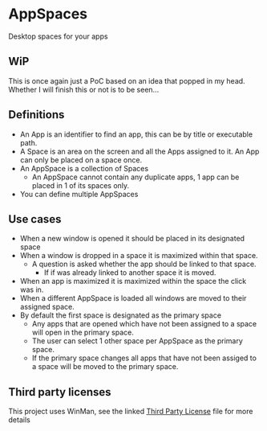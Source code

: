 # AppSpaces
Desktop spaces for your apps

## WiP
This is once again just a PoC based on an idea that popped in my head. Whether I will finish this or not is to be seen...

## Definitions
- An App is an identifier to find an app, this can be by title or executable path.
- A Space is an area on the screen and all the Apps assigned to it.
    An App can only be placed on a space once.
- An AppSpace is a collection of Spaces
    - An AppSpace cannot contain any duplicate apps, 1 app can be placed in 1 of its spaces only.
- You can define multiple AppSpaces

## Use cases
- When a new window is opened it should be placed in its designated space
- When a window is dropped in a space it is maximized within that space.
    - A question is asked whether the app should be linked to that space.
        - If if was already linked to another space it is moved.
- When an app is maximized it is maximized within the space the click was in.
- When a different AppSpace is loaded all windows are moved to their assigned space.
- By default the first space is designated as the primary space
    - Any apps that are opened which have not been assigned to a space will open in the primary space.
    - The user can select 1 other space per AppSpace as the primary space.
    - If the primary space changes all apps that have not been assiged to a space will be moved to the primary space.

## Third party licenses
This project uses WinMan, see the linked [Third Party License](/Third%20Party%20License.md) file for more details